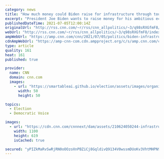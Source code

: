 ```yaml
---
category: news
title: "How much money could Biden raise for infrastructure through tougher IRS enforcement? It's not clear"
excerpt: "President Joe Biden wants to raise money for his ambitious economic agenda by ramping up enforcement at the Internal Revenue Service -- a way for the federal government to spend more money without raising taxes or adding to the deficit, making it a win-win in the eyes of lawmakers.\n    \n"
publishedDateTime: 2021-07-05T12:00:14Z
originalUrl: "http://rss.cnn.com/~r/rss/cnn_allpolitics/~3/q98sRXGfmF8/index.html"
webUrl: "http://rss.cnn.com/~r/rss/cnn_allpolitics/~3/q98sRXGfmF8/index.html"
ampWebUrl: "https://amp.cnn.com/cnn/2021/07/05/politics/biden-infrastructure-plan-irs-enforcement/index.html"
cdnAmpWebUrl: "https://amp-cnn-com.cdn.ampproject.org/c/s/amp.cnn.com/cnn/2021/07/05/politics/biden-infrastructure-plan-irs-enforcement/index.html"
type: article
quality: 161
heat: 161
published: true

provider:
  name: CNN
  domain: cnn.com
  images:
    - url: "https://smartableai.github.io/election/assets/images/organizations/cnn.com-50x50.jpg"
      width: 50
      height: 50

topics:
  - Election
  - Democratic Voice

images:
  - url: "https://cdn.cnn.com/cnnnext/dam/assets/210624050244-infrastructure-0406-virginia-super-tease.jpg"
    width: 1100
    height: 619
    isCached: true

secured: "yPIZkMaRvSwRjRN0oOOzoXnPBZiCj8GqldivQ9134V0wssmDUoKv3VhtMHPN9dTyVI3QNub+wNtHblwTvXJp3iSD4ZhEp7O05+OaQsnOIvnQB47VfJXI/AIevgrJslARwqlo68daIx41oD4c+EJYVDQHK0zxcRzVQRpi//JQ2VcjLpPOPABfaO96GUIlnm82QIna1NRxjcvalftTxOEarw1HjOUh/N+guO5yILHOKP0jOysuQW7Mh0oAZJUsut+ONN4SjBv48tnqFnxc91YKWciY3RHLYoLju9tiqF3prTL8Iu37c5nfGfvoxiNUNKkhHWMZfW/2Z9uj38+zWQ+wtnewdhcn92ji2ujJQaMPx0E=;ixSqVOE1zqQCTVzTqjv+HA=="
---
```


